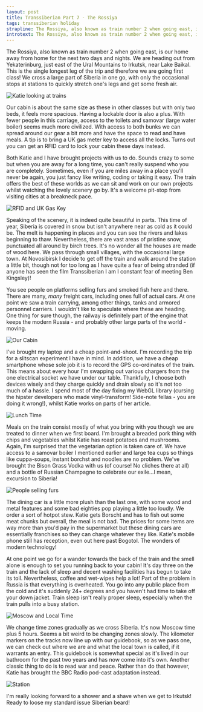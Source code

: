 ```yaml
---
layout: post
title: Transsiberian Part 7 - The Rossiya
tags: transsiberian holiday
strapline: The Rossiya, also known as train number 2 when going east, is our home away from home for the next two days and nights.
introtext: The Rossiya, also known as train number 2 when going east, is our home away from home for the next two days and nights. We are heading out from Yekaterinburg, just east of the Ural Mountains to Irkutsk, near Lake Baikal. This is the single longest leg of the trip and therefore we are going first class! We cross a large part of Siberia in one go, with only the occasional stops at stations to quickly stretch one's legs and get some fresh air.
---
```


The Rossiya, also known as train number 2 when going east, is our home away from home for the next two days and nights. We are heading out from Yekaterinburg, just east of the Ural Mountains to Irkutsk, near Lake Baikal. This is the single longest leg of the trip and therefore we are going first class! We cross a large part of Siberia in one go, with only the occasional stops at stations to quickly stretch one's legs and get some fresh air.

![Katie looking at trains](https://farm8.staticflickr.com/7596/16716240618_12cdc5c801.jpg)

Our cabin is about the same size as these in other classes but with only two beds, it feels more spacious. Having a lockable door is also a plus. With fewer people in this carriage, access to the toilets and samovar (large water boiler) seems much more civilized. With access to both bunks we can spread around our gear a bit more and have the space to read and have meals. A tip is to bring a UK gas meter key to access all the locks. Turns out you can get an RFID card to lock your cabin these days instead.

Both Katie and I have brought projects with us to do. Sounds crazy to some but when you are away for a long time, you can't really suspend who you are completely. Sometimes, even if you are miles away in a place you'll never be again, you just fancy like writing, coding or taking it easy. The train offers the best of these worlds as we can sit and work on our own projects whilst watching the lovely scenery go by. It's a welcome pit-stop from visiting cities at a breakneck pace.

![RFID and UK Gas Key](https://farm8.staticflickr.com/7633/16273494333_7bdd798938.jpg)

Speaking of the scenery, it is indeed quite beautiful in parts. This time of year, Siberia is covered in snow but isn't anywhere near as cold as it could be. The melt is happening in places and you can see the rivers and lakes beginning to thaw. Nevertheless, there are vast areas of pristine snow, punctuated all around by birch trees. It's no wonder all the houses are made of wood here. We pass through small villages, with the occasional large town. At Novosibirsk I decide to get off the train and walk around the station a little bit, though not for too long as I have quite a fear of being stranded (if anyone has seen the film Transsiberian I am I constant fear of meeting Ben Kingsley)!

You see people on platforms selling furs and smoked fish here and there. There are many, *many* freight cars, including ones full of actual cars. At one point we saw a train carrying, among other things, tanks and armored personnel carriers. I wouldn't like to speculate where these are heading. One thing for sure though, the railway is definitely part of the engine that keeps the modern Russia - and probably other large parts of the world - moving.

![Our Cabin](https://farm9.staticflickr.com/8749/16878012316_c513c342ab.jpg)

I've brought my laptop and a cheap point-and-shoot. I'm recording the trip for a slitscan experiment I have in mind. In addition, we have a cheap smartphone whose sole job it is to record the GPS co-ordinates of the train. This means about every hour I'm swapping out various chargers from the one electrical socket we have under our table. Thankfully, I choose both devices wisely and they charge quickly and drain slowly so it's not too much of a hassle. I spend most of the day fixing my WebGL library (cursing the hipster developers who made vinyl-transform! Side-note fellas - you are doing it wrong!), whilst Katie works on parts of her article.

![Lunch Time](https://farm9.staticflickr.com/8727/16686199497_b6957c76d4.jpg)

Meals on the train consist mostly of what you bring with you though we are treated to dinner when we first board. I'm brought a breaded pork thing with chips and vegetables whilst Katie has roast potatoes and mushrooms. Again, I'm surprised that the vegetarian option is taken care of. We have access to a samovar boiler I mentioned earlier and large tea cups so things like cuppa-soups, instant borchst and noodles are no problem. We've brought the Bison Grass Vodka with us (of course! No cliches there at all) and a bottle of Russian Champagne to celebrate our exile...I mean, excursion to Siberia!

![People selling furs](https://farm8.staticflickr.com/7640/16892961862_c16b0386da.jpg)

The dining car is a little more plush than the last one, with some wood and metal features and some bad eighties pop playing a little too loudly. We order a sort of hotpot stew. Katie gets Borscht and has to fish out some meat chunks but overall, the meal is not bad. The prices for some items are way more than you'd pay in the supermarket but these dining cars are essentially franchises so they can charge whatever they like. Katie's mobile phone still has reception, even out here past Bogotol. The wonders of modern technology!

At one point we go for a wander towards the back of the train and the smell alone is enough to set you running back to your cabin! It's day three on the train and the lack of sleep and decent washing facilities has begun to take its toil. Nevertheless, coffee and wet-wipes help a lot! Part of the problem in Russia is that everything is overheated. You go into any public place from the cold and it's suddenly 24+ degrees and you haven't had time to take off your down jacket. Train sleep isn't really proper sleep, especially when the train pulls into a busy station.

![Moscow and Local Time](https://farm8.staticflickr.com/7585/16708118839_90fc76a353.jpg)

We change time zones gradually as we cross Siberia. It's now Moscow time plus 5 hours. Seems a bit weird to be changing zones slowly. The kilometer markers on the tracks now line up with our guidebook, so as we pass one, we can check out where we are and what the local town is called, if it warrants an entry. This guidebook is somewhat special as it's lived in our bathroom for the past two years and has now come into it's own. Another classic thing to do is to read war and peace. Rather than do that however, Katie has brought the BBC Radio pod-cast adaptation instead.

![Station](https://farm9.staticflickr.com/8728/16867730006_72b4f10966.jpg)

I'm really looking forward to a shower and a shave when we get to Irkutsk! Ready to loose my standard issue Siberian beard! 
